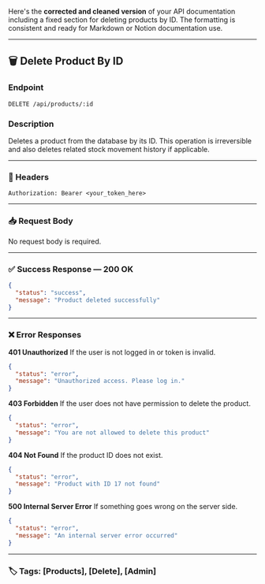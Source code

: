 Here's the **corrected and cleaned version** of your API documentation including a fixed section for deleting products by ID. The formatting is consistent and ready for Markdown or Notion documentation use.

---

## 🗑️ Delete Product By ID

### **Endpoint**

```http
DELETE /api/products/:id
```

### **Description**

Deletes a product from the database by its ID. This operation is irreversible and also deletes related stock movement history if applicable.

---

### 🔐 Headers

```http
Authorization: Bearer <your_token_here>
```

---

### 📥 Request Body

No request body is required.

---

### ✅ Success Response — 200 OK

```json
{
  "status": "success",
  "message": "Product deleted successfully"
}
```

---

### ❌ Error Responses

**401 Unauthorized**
If the user is not logged in or token is invalid.

```json
{
  "status": "error",
  "message": "Unauthorized access. Please log in."
}
```

**403 Forbidden**
If the user does not have permission to delete the product.

```json
{
  "status": "error",
  "message": "You are not allowed to delete this product"
}
```

**404 Not Found**
If the product ID does not exist.

```json
{
  "status": "error",
  "message": "Product with ID 17 not found"
}
```

**500 Internal Server Error**
If something goes wrong on the server side.

```json
{
  "status": "error",
  "message": "An internal server error occurred"
}
```

---

### 🏷️ Tags: \[Products], \[Delete], \[Admin]
